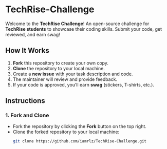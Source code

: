 # TechRise-Challenge

Welcome to the **TechRise Challenge**! An open-source challenge for **TechRise students** to showcase their coding skills. Submit your code, get reviewed, and earn swag!

## How It Works
1. **Fork** this repository to create your own copy.
2. **Clone** the repository to your local machine.
3. Create a **new issue** with your task description and code.
4. The maintainer will review and provide feedback.
5. If your code is approved, you’ll earn **swag** (stickers, T-shirts, etc.).

## Instructions

### 1. Fork and Clone
- Fork the repository by clicking the **Fork** button on the top right.
- Clone the forked repository to your local machine:
   ```bash
   git clone https://github.com/iamrlz/TechRise-Challenge.git


